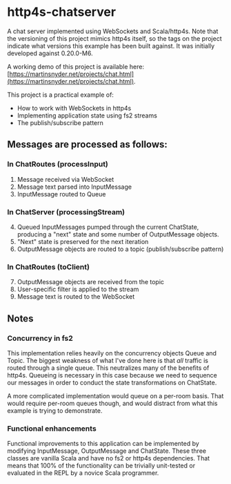 # http4s-chatserver
A chat server implemented using WebSockets and Scala/http4s. Note that the versioning of this project mimics http4s itself, so the tags on the project indicate what versions this example has been built against. It was initially developed against 0.20.0-M6.

A working demo of this project is available here: [https://martinsnyder.net/projects/chat.html](https://martinsnyder.net/projects/chat.html).

This project is a practical example of:
* How to work with WebSockets in http4s
* Implementing application state using fs2 streams
* The publish/subscribe pattern

## Messages are processed as follows:
### In ChatRoutes (processInput)
1. Message received via WebSocket
2. Message text parsed into InputMessage
3. InputMessage routed to Queue
### In ChatServer (processingStream)
4. Queued InputMessages pumped through the current ChatState, producing a "next" state and some number of OutputMessage objects.
5. "Next" state is preserved for the next iteration
6. OutputMessage objects are routed to a topic (publish/subscribe pattern)
### In ChatRoutes (toClient)
7. OutputMessage objects are received from the topic
8. User-specific filter is applied to the stream
9. Message text is routed to the WebSocket

## Notes
### Concurrency in fs2
This implementation relies heavily on the concurrency objects Queue and Topic. The biggest
weakness of what I've done here is that *all* traffic is routed through a single queue. This
neutralizes many of the benefits of http4s. Queueing is necessary in this case because we
need to sequence our messages in order to conduct the state transformations on ChatState.

A more complicated implementation would queue on a per-room basis. That would require per-room
queues though, and would distract from what this example is trying to demonstrate.

### Functional enhancements
Functional improvements to this application can be implemented by modifying InputMessage,
OutputMessage and ChatState. These three classes are vanilla Scala and have no fs2 or http4s
dependencies. That means that 100% of the functionality can be trivially unit-tested
or evaluated in the REPL by a novice Scala programmer.
